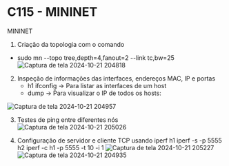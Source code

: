 # C115 - MININET
 MININET
1. Criação da topologia com o comando
 - sudo mn --topo tree,depth=4,fanout=2 --link tc,bw=25
![Captura de tela 2024-10-21 204818](https://github.com/user-attachments/assets/6cc61231-6d82-4054-b0f3-4cd595436a20)
 


2. Inspeção de informações das interfaces, endereços MAC, IP e portas
   - h1 ifconfig -> Para listar as interfaces de um host
   - dump -> Para visualizar o IP de todos os hosts:

![Captura de tela 2024-10-21 204957](https://github.com/user-attachments/assets/55284276-d813-4ff4-aa38-3b891bb7a5aa)


3. Testes de ping entre diferentes nós
![Captura de tela 2024-10-21 205026](https://github.com/user-attachments/assets/fdc0b57e-90e1-4951-b192-c621c3ff5df9)

4. Configuração de servidor e cliente TCP usando iperf
h1 iperf -s -p 5555
h2 iperf -c h1 -p 5555 -t 10 -i 1
![Captura de tela 2024-10-21 205227](https://github.com/user-attachments/assets/22529b61-56a4-41a5-ad08-9723db157285)
![Captura de tela 2024-10-21 204935](https://github.com/user-attachments/assets/e319b4f0-5e69-439a-bcb5-fb7cce9c0455)





